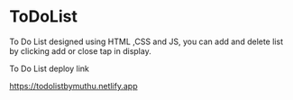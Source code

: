 # ToDoList
To Do List designed using HTML ,CSS and JS, you can add and delete list by clicking add or close tap in display. 

To Do List deploy link 

https://todolistbymuthu.netlify.app

